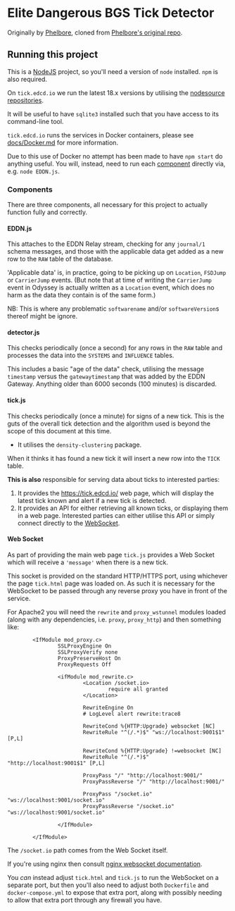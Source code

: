 # Elite Dangerous BGS Tick Detector

Originally by [Phelbore](https://github.com/phelbore), cloned from
[Phelbore's original repo](https://github.com/phelbore/TickDetector/).

## Running this project
This is a [NodeJS](https://nodejs.org/) project, so you'll need a version
of `node` installed.  `npm` is also required.

On `tick.edcd.io` we run the latest 18.x versions by utilising the
[nodesource repositories](https://nodesource.com/blog/installing-node-js-tutorial-debian-linux/).

It will be useful to have `sqlite3` installed such that you have access
to its command-line tool.

`tick.edcd.io` runs the services in Docker containers, please see
[docs/Docker.md](docs/Docker.md) for more information.

Due to this use of Docker no attempt has been made to have `npm start` do
anything useful.  You will, instead, need to run each [component](#Components)
directly via, e.g. `node EDDN.js`.

### Components
There are three components, all necessary for this project to actually
function fully and correctly.

#### EDDN.js
This attaches to the EDDN Relay stream, checking for any `journal/1` schema
messages, and those with the applicable data get added as a new row to the
`RAW` table of the database.

'Applicable data' is, in practice, going to be picking up on `Location`,
`FSDJump` or `CarrierJump` events.  (But note that at time of writing
the `CarrierJump` event in Odyssey is actually written as a `Location` event,
which does no harm as the data they contain is of the same form.)

NB: This is where any problematic `softwarename` and/or `softwareVersion`s
thereof might be ignore.

#### detector.js
This checks periodically (once a second) for any rows in the `RAW` table
and processes the data into the `SYSTEMS` and `INFLUENCE` tables.

This includes a basic "age of the data" check, utilising the message
`timestamp` versus the `gatewaytimestamp` that was added by the EDDN Gateway.
Anything older than 6000 seconds (100 minutes) is discarded.

#### tick.js
This checks periodically (once a minute) for signs of a new tick.  This is
the guts of the overall tick detection and the algorithm used is beyond
the scope of this document at this time.

- It utilises the `density-clustering` package.

When it thinks it has found a new tick it will insert a new row into
the `TICK` table.

**This is also** responsible for serving data about ticks to interested
parties:

1. It provides the https://tick.edcd.io/ web page, which will display the
  latest tick known and alert if a new tick is detected.
1. It provides an API for either retrieving all known ticks, or displaying
  them in a web page.  Interested parties can either utilise this API or
  simply connect directly to the [WebSocket](#web-socket]).

#### Web Socket
As part of providing the main web page `tick.js` provides a Web Socket
which will receive a `'message'` when there is a new tick.

This socket is provided on the standard HTTP/HTTPS port, using whichever
the page `tick.html` page was loaded on.  As such it is necessary for the
WebSocket to be passed through any reverse proxy you have in front of the
service.

For Apache2 you will need the `rewrite` and `proxy_wstunnel` modules
loaded (along with any dependencies, i.e. `proxy`, `proxy_http`) and then
something like:

```apache2
        <IfModule mod_proxy.c>
                SSLProxyEngine On
                SSLProxyVerify none
                ProxyPreserveHost On
                ProxyRequests Off

                <ifModule mod_rewrite.c>
                        <Location /socket.io>
                                require all granted
                        </Location>

                        RewriteEngine On
                        # LogLevel alert rewrite:trace8

                        RewriteCond %{HTTP:Upgrade} websocket [NC]
                        RewriteRule "^(/.*)$" "ws://localhost:9001$1" [P,L]

                        RewriteCond %{HTTP:Upgrade} !=websocket [NC]
                        RewriteRule "^(/.*)$" "http://localhost:9001$1" [P,L]

                        ProxyPass "/" "http://localhost:9001/"
                        ProxyPassReverse "/" "http://localhost:9001/"

                        ProxyPass "/socket.io" "ws://localhost:9001/socket.io"
                        ProxyPassReverse "/socket.io" "ws://localhost:9001/socket.io"

                </IfModule>

        </IfModule>

```
The `/socket.io` path comes from the Web Socket itself.

If you're using nginx then consult
[nginx websocket documentation](https://nginx.org/en/docs/http/websocket.html).

You *can* instead adjust `tick.html` and `tick.js` to run the WebSocket on
a separate port, but then you'll also need to adjust both `Dockerfile` and
`docker-compose.yml` to expose that extra port, along with possibly needing
to allow that extra port through any firewall you have.
